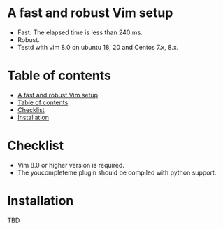 # A fast and robust Vim setup
+ Fast. The elapsed time is less than 240 ms.
+ Robust. 
+ Testd with vim 8.0 on ubuntu 18, 20 and Centos 7.x, 8.x.

# Table of contents
- [A fast and robust Vim setup](#a-fast-and-robust-vim-setup)
- [Table of contents](#table-of-contents)
- [Checklist](#checklist)
- [Installation](#installation)

# Checklist
+ Vim 8.0 or higher version is required.
+ The youcompleteme plugin should be compiled with python support.

# Installation
TBD